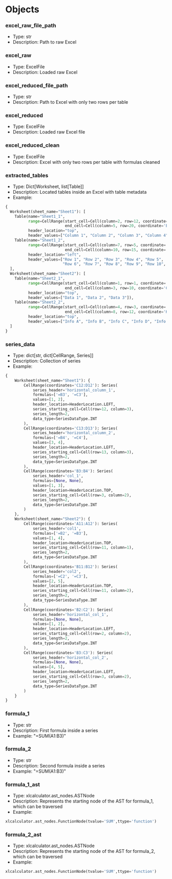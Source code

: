 # Objects

### excel_raw_file_path

- Type: str
- Description: Path to raw Excel

### excel_raw

- Type: ExcelFile
- Description: Loaded raw Excel

### excel_reduced_file_path

- Type: str
- Description: Path to Excel with only two rows per table

### excel_reduced

- Type: ExcelFile
- Description: Loaded raw Excel file

### excel_reduced_clean

- Type: ExcelFile
- Description: Excel with only two rows per table with formulas cleaned

### extracted_tables

- Type: Dict[Worksheet, list[Table]]
- Description: Located tables inside an Excel with table metadata
- Example:

```python
{
  Worksheet(sheet_name="Sheet1"): [
    Table(name="Sheet1_1",
          range=CellRange(start_cell=Cell(column=2, row=12, coordinate='B12'),
                          end_cell=Cell(column=5, row=20, coordinate='E20')),
          header_location="top",
          header_values=["Column 1", "Column 2", "Column 3", "Column 4"]),
    Table(name="Sheet1_2",
          range=CellRange(start_cell=Cell(column=7, row=5, coordinate='G5'),
                          end_cell=Cell(column=10, row=15, coordinate='J15')),
          header_location="left",
          header_values=["Row 1", "Row 2", "Row 3", "Row 4", "Row 5",
                         "Row 6", "Row 7", "Row 8", "Row 9", "Row 10", "Row 11"])
  ],
  Worksheet(sheet_name="Sheet2"): [
    Table(name="Sheet2_1",
          range=CellRange(start_cell=Cell(column=1, row=1, coordinate='A1'),
                          end_cell=Cell(column=3, row=10, coordinate='C10')),
          header_location="top",
          header_values=["Data 1", "Data 2", "Data 3"]),
    Table(name="Sheet2_2",
          range=CellRange(start_cell=Cell(column=4, row=3, coordinate='D3'),
                          end_cell=Cell(column=8, row=12, coordinate='H12')),
          header_location="top",
          header_values=["Info A", "Info B", "Info C", "Info D", "Info E"])
  ]
}
```

### series_data

- Type: dict[str, dict[CellRange, Series]]
- Description: Collection of series
- Example:

```python
{
    Worksheet(sheet_name="Sheet1"): {
        CellRange(coordinates='C12:D12'): Series(
            series_header='horizontal_column_1',
            formulas=['=B3', '=C3'],
            values=[1, 2],
            header_location=HeaderLocation.LEFT,
            series_starting_cell=Cell(row=12, column=3),
            series_length=2,
            data_type=SeriesDataType.INT
        ),
        CellRange(coordinates='C13:D13'): Series(
            series_header='horizontal_column_2',
            formulas=['=B4', '=C4'],
            values=[3, 4],
            header_location=HeaderLocation.LEFT,
            series_starting_cell=Cell(row=13, column=3),
            series_length=2,
            data_type=SeriesDataType.INT
        ),
        CellRange(coordinates='B3:B4'): Series(
            series_header='col_1',
            formulas=[None, None],
            values=[1, 3],
            header_location=HeaderLocation.TOP,
            series_starting_cell=Cell(row=3, column=2),
            series_length=2,
            data_type=SeriesDataType.INT
        )
    },
    Worksheet(sheet_name="Sheet2"): {
        CellRange(coordinates='A11:A12'): Series(
            series_header='col1',
            formulas=['=B2', '=B3'],
            values=[1, 4],
            header_location=HeaderLocation.TOP,
            series_starting_cell=Cell(row=11, column=1),
            series_length=2,
            data_type=SeriesDataType.INT
        ),
        CellRange(coordinates='B11:B12'): Series(
            series_header='col2',
            formulas=['=C2', '=C3'],
            values=[2, 5],
            header_location=HeaderLocation.TOP,
            series_starting_cell=Cell(row=11, column=2),
            series_length=2,
            data_type=SeriesDataType.INT
        ),
        CellRange(coordinates='B2:C2'): Series(
            series_header='horizontal_col_1',
            formulas=[None, None],
            values=[1, 2],
            header_location=HeaderLocation.LEFT,
            series_starting_cell=Cell(row=2, column=2),
            series_length=2,
            data_type=SeriesDataType.INT
        ),
        CellRange(coordinates='B3:C3'): Series(
            series_header='horizontal_col_2',
            formulas=[None, None],
            values=[4, 5],
            header_location=HeaderLocation.LEFT,
            series_starting_cell=Cell(row=3, column=2),
            series_length=2,
            data_type=SeriesDataType.INT
        )
    }
}

```

### formula_1

- Type: str
- Description: First formula inside a series
- Example: "=SUM(A1:B3)"

### formula_2

- Type: str
- Description: Second formula inside a series
- Example: "=SUM(A1:B3)"

### formula_1_ast

- Type: xlcalculator.ast_nodes.ASTNode
- Description: Represents the starting node of the AST for formula_1, which can be traversed
- Example:

```python
xlcalculator.ast_nodes.FunctionNode(tvalue='SUM',ttype='function')
```

### formula_2_ast

- Type: xlcalculator.ast_nodes.ASTNode
- Description: Represents the starting node of the AST for formula_2, which can be traversed
- Example:

```python
xlcalculator.ast_nodes.FunctionNode(tvalue='SUM',ttype='function')
```
